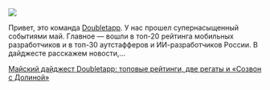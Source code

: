 <!--2025-06-04 14:33:44-->
<div class="yb">
  <div class="rss habr"><img src="https://habrastorage.org/getpro/habr/upload_files/a3f/be0/2c5/a3fbe02c56bffb2525d33e61b4ac0fd6.jpg" /><p>Привет, это команда <a href="https://doubletapp.ai/?utm_source=habr&amp;utm_medium=news&amp;utm_campaign=digest_june25" rel="noopener noreferrer nofollow">Doubletapp</a>. У нас прошел супернасыщенный событиями май. Главное — вошли в топ-20 рейтинга мобильных разработчиков и в топ-30 аутстафферов и ИИ-разработчиков России.&nbsp;В дайджесте расскажем новости,... <p class="titl"><a href="https://habr.com/ru/companies/doubletapp/news/915614/?utm_source=habrahabr&utm_medium=rss&utm_campaign=915614">Майский дайджест Doubletapp: топовые рейтинги, две регаты и «Созвон с Долиной»</a></p></div>
</div>
